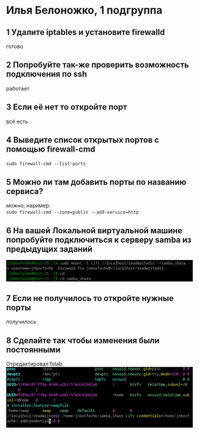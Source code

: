 # Илья Белоножко, 1 подгруппа  

## 1 Удалите iptables и установите firewalld  
готово  
## 2 Попробуйте так-же проверить возможность подключения по ssh  
работает  
## 3 Если её нет то откройте порт  
всё есть  
## 4 Выведите список открытых портов с помощью firewall-cmd  
`sudo firewall-cmd --list-ports`  
## 5 Можно ли там добавить порты по названию сервиса?  
можно, наример:  
`sudo firewall-cmd --zone=public --add-service=http`  
## 6 На вашей Локальной виртуальной машине попробуйте подключиться к серверу samba из предыдущих заданий  
![](connectSamba.png)  
## 7 Если не получилось то откройте нужные порты  
получилось
## 8 Сделайте так чтобы изменения были постоянными  
Отредактировал fstab  
![](fstabSamba.png)
